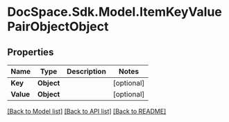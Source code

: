 # DocSpace.Sdk.Model.ItemKeyValuePairObjectObject

## Properties

Name | Type | Description | Notes
------------ | ------------- | ------------- | -------------
**Key** | **Object** |  | [optional] 
**Value** | **Object** |  | [optional] 

[[Back to Model list]](../README.md#documentation-for-models) [[Back to API list]](../README.md#documentation-for-api-endpoints) [[Back to README]](../README.md)

